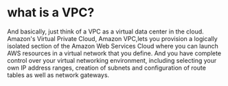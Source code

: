 # what is a VPC?
And basically, just think of a VPC as a virtual data center in the cloud.
Amazon's Virtual Private Cloud, Amazon VPC,lets you provision a logically isolated section
of the Amazon Web Services Cloud where you can launch AWS resources in a virtual network that you define.
And you have complete control
over your virtual networking environment,
including selecting your own IP address ranges,
creation of subnets and configuration of route tables
as well as network gateways.
